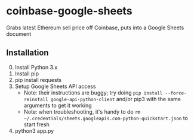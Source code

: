 # coinbase-google-sheets
Grabs latest Ethereum sell price off Coinbase, puts into a Google Sheets document

## Installation

0. Install Python 3.x
1. Install pip
2. pip install requests
3. Setup Google Sheets API access
    * Note: their instructions are buggy; try doing `pip install --force-reinstall google-api-python-client` and/or pip3 with
the same arguments to get it working
    * Note: when troubleshooting, it's handy to do `rm
~/.credentials/sheets.googleapis.com-python-quickstart.json` to start fresh
4. python3 app.py


